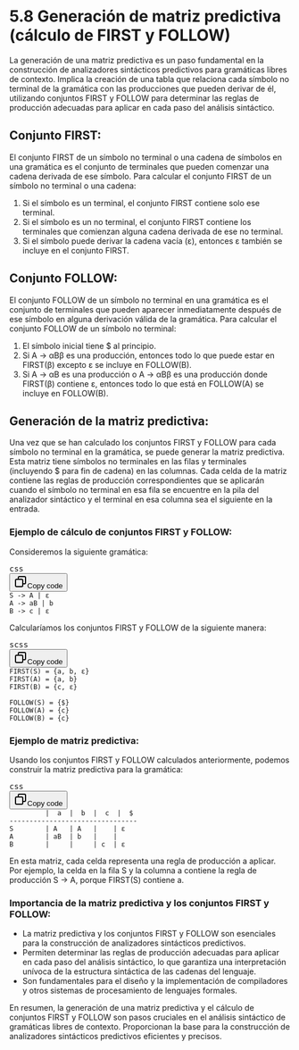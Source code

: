 # 5.8 Generación de matriz predictiva (cálculo de FIRST y FOLLOW)

La generación de una matriz predictiva es un paso fundamental en la construcción de analizadores sintácticos predictivos para gramáticas libres de contexto. Implica la creación de una tabla que relaciona cada símbolo no terminal de la gramática con las producciones que pueden derivar de él, utilizando conjuntos FIRST y FOLLOW para determinar las reglas de producción adecuadas para aplicar en cada paso del análisis sintáctico.

## Conjunto FIRST:

El conjunto FIRST de un símbolo no terminal o una cadena de símbolos en una gramática es el conjunto de terminales que pueden comenzar una cadena derivada de ese símbolo. Para calcular el conjunto FIRST de un símbolo no terminal o una cadena:

1. Si el símbolo es un terminal, el conjunto FIRST contiene solo ese terminal.
2. Si el símbolo es un no terminal, el conjunto FIRST contiene los terminales que comienzan alguna cadena derivada de ese no terminal.
3. Si el símbolo puede derivar la cadena vacía (ε), entonces ε también se incluye en el conjunto FIRST.

## Conjunto FOLLOW:

El conjunto FOLLOW de un símbolo no terminal en una gramática es el conjunto de terminales que pueden aparecer inmediatamente después de ese símbolo en alguna derivación válida de la gramática. Para calcular el conjunto FOLLOW de un símbolo no terminal:

1. El símbolo inicial tiene $ al principio.
2. Si A → αBβ es una producción, entonces todo lo que puede estar en FIRST(β) excepto ε se incluye en FOLLOW(B).
3. Si A → αB es una producción o A → αBβ es una producción donde FIRST(β) contiene ε, entonces todo lo que está en FOLLOW(A) se incluye en FOLLOW(B).

## Generación de la matriz predictiva:

Una vez que se han calculado los conjuntos FIRST y FOLLOW para cada símbolo no terminal en la gramática, se puede generar la matriz predictiva. Esta matriz tiene símbolos no terminales en las filas y terminales (incluyendo $ para fin de cadena) en las columnas. Cada celda de la matriz contiene las reglas de producción correspondientes que se aplicarán cuando el símbolo no terminal en esa fila se encuentre en la pila del analizador sintáctico y el terminal en esa columna sea el siguiente en la entrada.

### Ejemplo de cálculo de conjuntos FIRST y FOLLOW:

Consideremos la siguiente gramática:

<pre><div class="dark bg-gray-950 rounded-md border-[0.5px] border-token-border-medium"><div class="flex items-center relative text-token-text-secondary bg-token-main-surface-secondary px-4 py-2 text-xs font-sans justify-between rounded-t-md"><span>css</span><div class="flex items-center"><span class="" data-state="closed"><button class="flex gap-1 items-center"><svg xmlns="http://www.w3.org/2000/svg" width="24" height="24" fill="none" viewBox="0 0 24 24" class="icon-sm"><path fill="currentColor" fill-rule="evenodd" d="M7 5a3 3 0 0 1 3-3h9a3 3 0 0 1 3 3v9a3 3 0 0 1-3 3h-2v2a3 3 0 0 1-3 3H5a3 3 0 0 1-3-3v-9a3 3 0 0 1 3-3h2zm2 2h5a3 3 0 0 1 3 3v5h2a1 1 0 0 0 1-1V5a1 1 0 0 0-1-1h-9a1 1 0 0 0-1 1zM5 9a1 1 0 0 0-1 1v9a1 1 0 0 0 1 1h9a1 1 0 0 0 1-1v-9a1 1 0 0 0-1-1z" clip-rule="evenodd"></path></svg>Copy code</button></span></div></div><div class="overflow-y-auto p-4 text-left undefined" dir="ltr"><code class="!whitespace-pre hljs language-css">S -> A | ε
A -> aB | b
B -> c | ε
</code></div></div></pre>

Calcularíamos los conjuntos FIRST y FOLLOW de la siguiente manera:

<pre><div class="dark bg-gray-950 rounded-md border-[0.5px] border-token-border-medium"><div class="flex items-center relative text-token-text-secondary bg-token-main-surface-secondary px-4 py-2 text-xs font-sans justify-between rounded-t-md"><span>scss</span><div class="flex items-center"><span class="" data-state="closed"><button class="flex gap-1 items-center"><svg xmlns="http://www.w3.org/2000/svg" width="24" height="24" fill="none" viewBox="0 0 24 24" class="icon-sm"><path fill="currentColor" fill-rule="evenodd" d="M7 5a3 3 0 0 1 3-3h9a3 3 0 0 1 3 3v9a3 3 0 0 1-3 3h-2v2a3 3 0 0 1-3 3H5a3 3 0 0 1-3-3v-9a3 3 0 0 1 3-3h2zm2 2h5a3 3 0 0 1 3 3v5h2a1 1 0 0 0 1-1V5a1 1 0 0 0-1-1h-9a1 1 0 0 0-1 1zM5 9a1 1 0 0 0-1 1v9a1 1 0 0 0 1 1h9a1 1 0 0 0 1-1v-9a1 1 0 0 0-1-1z" clip-rule="evenodd"></path></svg>Copy code</button></span></div></div><div class="overflow-y-auto p-4 text-left undefined" dir="ltr"><code class="!whitespace-pre hljs language-scss">FIRST(S) = {a, b, ε}
FIRST(A) = {a, b}
FIRST(B) = {c, ε}

FOLLOW(S) = {$}
FOLLOW(A) = {c}
FOLLOW(B) = {c}
</code></div></div></pre>

### Ejemplo de matriz predictiva:

Usando los conjuntos FIRST y FOLLOW calculados anteriormente, podemos construir la matriz predictiva para la gramática:

<pre><div class="dark bg-gray-950 rounded-md border-[0.5px] border-token-border-medium"><div class="flex items-center relative text-token-text-secondary bg-token-main-surface-secondary px-4 py-2 text-xs font-sans justify-between rounded-t-md"><span>css</span><div class="flex items-center"><span class="" data-state="closed"><button class="flex gap-1 items-center"><svg xmlns="http://www.w3.org/2000/svg" width="24" height="24" fill="none" viewBox="0 0 24 24" class="icon-sm"><path fill="currentColor" fill-rule="evenodd" d="M7 5a3 3 0 0 1 3-3h9a3 3 0 0 1 3 3v9a3 3 0 0 1-3 3h-2v2a3 3 0 0 1-3 3H5a3 3 0 0 1-3-3v-9a3 3 0 0 1 3-3h2zm2 2h5a3 3 0 0 1 3 3v5h2a1 1 0 0 0 1-1V5a1 1 0 0 0-1-1h-9a1 1 0 0 0-1 1zM5 9a1 1 0 0 0-1 1v9a1 1 0 0 0 1 1h9a1 1 0 0 0 1-1v-9a1 1 0 0 0-1-1z" clip-rule="evenodd"></path></svg>Copy code</button></span></div></div><div class="overflow-y-auto p-4 text-left undefined" dir="ltr"><code class="!whitespace-pre hljs language-css">         |  a  |  b  |  c  |  $
--------------------------------
S        | A   | A   |    | ε
A        | aB  | b   |    |
B        |     |     | c  | ε
</code></div></div></pre>

En esta matriz, cada celda representa una regla de producción a aplicar. Por ejemplo, la celda en la fila S y la columna a contiene la regla de producción S -> A, porque FIRST(S) contiene a.

### Importancia de la matriz predictiva y los conjuntos FIRST y FOLLOW:

* La matriz predictiva y los conjuntos FIRST y FOLLOW son esenciales para la construcción de analizadores sintácticos predictivos.
* Permiten determinar las reglas de producción adecuadas para aplicar en cada paso del análisis sintáctico, lo que garantiza una interpretación unívoca de la estructura sintáctica de las cadenas del lenguaje.
* Son fundamentales para el diseño y la implementación de compiladores y otros sistemas de procesamiento de lenguajes formales.

En resumen, la generación de una matriz predictiva y el cálculo de conjuntos FIRST y FOLLOW son pasos cruciales en el análisis sintáctico de gramáticas libres de contexto. Proporcionan la base para la construcción de analizadores sintácticos predictivos eficientes y precisos.
